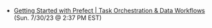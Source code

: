 * [Getting Started with Prefect | Task Orchestration & Data Workflows](https://www.youtube.com/watch?v=D5DhwVNHWeU) (Sun. 7/30/23 @ 2:37 PM EST)
